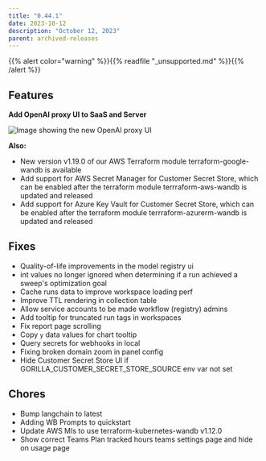 ```yaml
---
title: "0.44.1"
date: 2023-10-12
description: "October 12, 2023"
parent: archived-releases
---
```


{{% alert color="warning" %}}{{% readfile "_unsupported.md" %}}{{% /alert %}}

## Features

**Add OpenAI proxy UI to SaaS and Server**

![Image showing the new OpenAI proxy UI](https://github.com/wandb/server/assets/7208315/8bc78df9-e0e7-455e-8c74-975caa96eccf)

**Also:**

* New version v1.19.0 of our AWS Terraform module terraform-google-wandb is available
* Add support for AWS Secret Manager for Customer Secret Store, which can be enabled after the terraform module terrraform-aws-wandb is updated and released
* Add support for Azure Key Vault for Customer Secret Store, which can be enabled after the terraform module terrraform-azurerm-wandb is updated and released

## Fixes

* Quality-of-life improvements in the model registry ui
* int values no longer ignored when determining if a run achieved a sweep's optimization goal
* Cache runs data to improve workspace loading perf
* Improve TTL rendering in collection table
* Allow service accounts to be made workflow (registry) admins
* Add tooltip for truncated run tags in workspaces
* Fix report page scrolling
* Copy `y` data values for chart tooltip
* Query secrets for webhooks in local
* Fixing broken domain zoom in panel config
* Hide Customer Secret Store UI if GORILLA_CUSTOMER_SECRET_STORE_SOURCE env var not set

## Chores

* Bump langchain to latest
* Adding WB Prompts to quickstart
* Update AWS MIs to use terraform-kubernetes-wandb v1.12.0
* Show correct Teams Plan tracked hours teams settings page and hide on usage page
